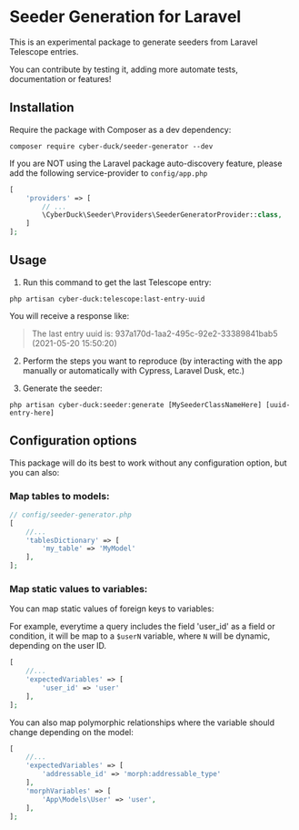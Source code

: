 # Seeder Generation for Laravel

This is an experimental package to generate seeders from Laravel Telescope entries.

You can contribute by testing it, adding more automate tests, documentation or features!

## Installation

Require the package with Composer as a dev dependency:

`composer require cyber-duck/seeder-generator --dev`

If you are NOT using the Laravel package auto-discovery feature, please add the following service-provider to `config/app.php`

```php
[
    'providers' => [
        // ...
        \CyberDuck\Seeder\Providers\SeederGeneratorProvider::class,
    ]
];
```

## Usage

1. Run this command to get the last Telescope entry:

`php artisan cyber-duck:telescope:last-entry-uuid`

You will receive a response like:

> The last entry uuid is: 937a170d-1aa2-495c-92e2-33389841bab5 (2021-05-20 15:50:20)

2. Perform the steps you want to reproduce (by interacting with the app manually or automatically with Cypress, Laravel Dusk, etc.)

3. Generate the seeder:

`php artisan cyber-duck:seeder:generate [MySeederClassNameHere] [uuid-entry-here]`

## Configuration options

This package will do its best to work without any configuration option, but you can also:

### Map tables to models:

```php
// config/seeder-generator.php
[
    //...
    'tablesDictionary' => [
        'my_table' => 'MyModel'
    ],
];
```

### Map static values to variables:

You can map static values of foreign keys to variables:

For example, everytime a query includes the field 'user_id' as a field or condition, it will be map to a `$userN` variable, where `N` will be dynamic, depending on the user ID.

```php
[
    //...
    'expectedVariables' => [
        'user_id' => 'user'
    ],
];
```

You can also map polymorphic relationships where the variable should change depending on the model:

```php
[
    //...
    'expectedVariables' => [
        'addressable_id' => 'morph:addressable_type'
    ],
    'morphVariables' => [
        'App\Models\User' => 'user',
    ],
];
```

